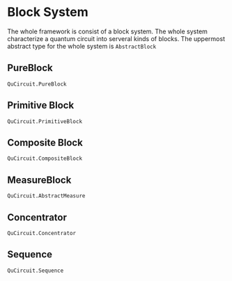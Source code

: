 # Block System

The whole framework is consist of a block system. The whole system characterize
a quantum circuit into serveral kinds of blocks. The uppermost abstract type for the whole system is `AbstractBlock`

## PureBlock

```@docs
QuCircuit.PureBlock
```

## Primitive Block

```@docs
QuCircuit.PrimitiveBlock
```

## Composite Block

```@docs
QuCircuit.CompositeBlock
```

## MeasureBlock

```@docs
QuCircuit.AbstractMeasure
```

## Concentrator

```@docs
QuCircuit.Concentrator
```

## Sequence

```@docs
QuCircuit.Sequence
```
